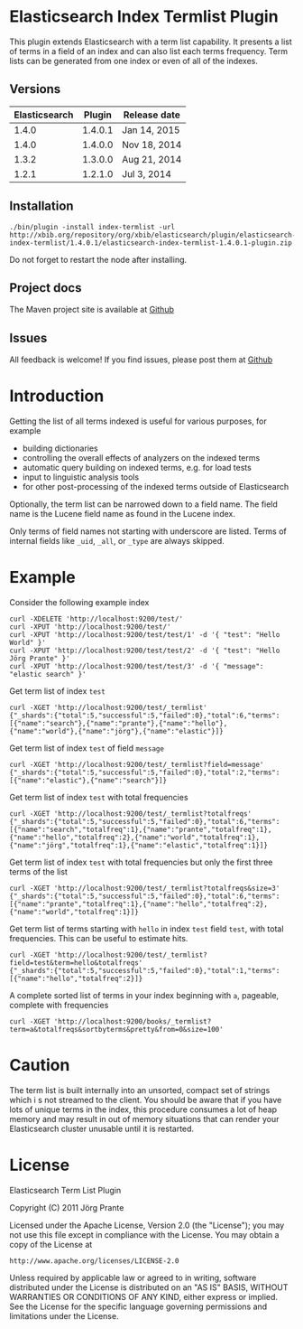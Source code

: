 # Elasticsearch Index Termlist Plugin

This plugin extends Elasticsearch with a term list capability. It presents a list of terms in a field of an index
and can also list each terms frequency. Term lists can be generated from one index or even of all of the
indexes.

## Versions

| Elasticsearch  | Plugin       | Release date |
| -------------- | ------------ | ------------ |
| 1.4.0          | 1.4.0.1      | Jan 14, 2015 |
| 1.4.0          | 1.4.0.0      | Nov 18, 2014 |
| 1.3.2          | 1.3.0.0      | Aug 21, 2014 |
| 1.2.1          | 1.2.1.0      | Jul  3, 2014 |

## Installation

    ./bin/plugin -install index-termlist -url http://xbib.org/repository/org/xbib/elasticsearch/plugin/elasticsearch-index-termlist/1.4.0.1/elasticsearch-index-termlist-1.4.0.1-plugin.zip

Do not forget to restart the node after installing.

## Project docs

The Maven project site is available at [Github](http://jprante.github.io/elasticsearch-index-termlist)

## Issues

All feedback is welcome! If you find issues, please post them at [Github](https://github.com/jprante/elasticsearch-index-termlist/issues)

# Introduction

Getting the list of all terms indexed is useful for various purposes, for example

- building dictionaries
- controlling the overall effects of analyzers on the indexed terms
- automatic query building on indexed terms, e.g. for load tests
- input to linguistic analysis tools
- for other post-processing of the indexed terms outside of Elasticsearch

Optionally, the term list can be narrowed down to a field name. The field name is the Lucene field
name as found in the Lucene index.

Only terms of field names not starting with underscore are listed. Terms of internal fields
like `_uid`, `_all`, or `_type` are always skipped.

# Example

Consider the following example index

	curl -XDELETE 'http://localhost:9200/test/'
	curl -XPUT 'http://localhost:9200/test/'
	curl -XPUT 'http://localhost:9200/test/test/1' -d '{ "test": "Hello World" }'
	curl -XPUT 'http://localhost:9200/test/test/2' -d '{ "test": "Hello Jörg Prante" }'
	curl -XPUT 'http://localhost:9200/test/test/3' -d '{ "message": "elastic search" }'

Get term list of index ``test``

	curl -XGET 'http://localhost:9200/test/_termlist'
	{"_shards":{"total":5,"successful":5,"failed":0},"total":6,"terms":[{"name":"search"},{"name":"prante"},{"name":"hello"},{"name":"world"},{"name":"jörg"},{"name":"elastic"}]}

Get term list of index `test` of field `message`

	curl -XGET 'http://localhost:9200/test/_termlist?field=message'
	{"_shards":{"total":5,"successful":5,"failed":0},"total":2,"terms":[{"name":"elastic"},{"name":"search"}]}

Get term list of index `test` with total frequencies

	curl -XGET 'http://localhost:9200/test/_termlist?totalfreqs'
	{"_shards":{"total":5,"successful":5,"failed":0},"total":6,"terms":[{"name":"search","totalfreq":1},{"name":"prante","totalfreq":1},{"name":"hello","totalfreq":2},{"name":"world","totalfreq":1},{"name":"jörg","totalfreq":1},{"name":"elastic","totalfreq":1}]}

Get term list of index `test` with total frequencies but only the first three terms of the list

	curl -XGET 'http://localhost:9200/test/_termlist?totalfreqs&size=3'
	{"_shards":{"total":5,"successful":5,"failed":0},"total":6,"terms":[{"name":"prante","totalfreq":1},{"name":"hello","totalfreq":2},{"name":"world","totalfreq":1}]}

Get term list of terms starting with `hello` in index `test` field `test`, with total frequencies. This can be useful to estimate hits.

	curl -XGET 'http://localhost:9200/test/_termlist?field=test&term=hello&totalfreqs'
	{"_shards":{"total":5,"successful":5,"failed":0},"total":1,"terms":[{"name":"hello","totalfreq":2}]}

A complete sorted list of terms in your index beginning with `a`, pageable, complete with frequencies

    curl -XGET 'http://localhost:9200/books/_termlist?term=a&totalfreqs&sortbyterms&pretty&from=0&size=100' 

# Caution

The term list is built internally into an unsorted, compact set of strings which i
s not streamed to the client. You should be aware that if you have lots of unique terms
in the index, this procedure consumes a lot of heap memory and may result in
out of memory situations that can render your Elasticsearch cluster unusable
until it is restarted.

# License

Elasticsearch Term List Plugin

Copyright (C) 2011 Jörg Prante

Licensed under the Apache License, Version 2.0 (the "License");
you may not use this file except in compliance with the License.
You may obtain a copy of the License at

    http://www.apache.org/licenses/LICENSE-2.0

Unless required by applicable law or agreed to in writing, software
distributed under the License is distributed on an "AS IS" BASIS,
WITHOUT WARRANTIES OR CONDITIONS OF ANY KIND, either express or implied.
See the License for the specific language governing permissions and
limitations under the License.

